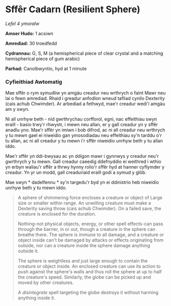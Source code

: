 # Sffêr Cadarn (Resilient Sphere)

*Lefel 4 ymoralw*

**Amser Hudo:** 1 acsiwn

**Amrediad:** 30 troedfedd

**Cydrannau:** G, S, M (a hemispherical piece of clear crystal and a matching hemispherical piece of gum arabic)

**Parhad:** Canolbwyntio, hyd at 1 minute

### Cyfieithiad Awtomatig

Mae sffêr o rym symudliw yn amgáu creadur neu wrthrych o faint Mawr neu lai o fewn amrediad. Rhaid i greadur anfodlon wneud tafliad cynilo Dexterity (cais achub Chwimder). Ar arbediad a fethwyd, mae'r creadur wedi'i amgáu am y swyn.

Ni all unrhyw beth - nid gwrthrychau corfforol, egni, nac effeithiau swyn eraill - basio trwy'r rhwystr, i mewn neu allan, er y gall creadur yn y sffêr anadlu yno. Mae'r sffêr yn imiwn i bob difrod, ac ni all creadur neu wrthrych y tu mewn gael ei niweidio gan ymosodiadau neu effeithiau sy'n tarddu o'r tu allan, ac ni all creadur y tu mewn i'r sffêr niweidio unrhyw beth y tu allan iddo.

Mae'r sffêr yn ddi-bwysau ac yn ddigon mawr i gynnwys y creadur neu'r gwrthrych y tu mewn. Gall creadur caeedig ddefnyddio ei weithred i wthio yn erbyn waliau'r sffêr a thrwy hynny rolio'r sffêr hyd at hanner cyflymder y creadur. Yn yr un modd, gall creaduriaid eraill godi a symud y glôb.

Mae swyn * dadelfennu * sy'n targedu'r byd yn ei ddinistrio heb niweidio unrhyw beth y tu mewn iddo.

>  A sphere of shimmering force encloses a creature or object of Large size or smaller within range. An unwilling creature must make a Dexterity saving throw (cais achub Chwimder). On a failed save, the creature is enclosed for the duration.
>  
>  Nothing-not physical objects, energy, or other spell effects-can pass through the barrier, in or out, though a creature in the sphere can breathe there. The sphere is immune to all damage, and a creature or object inside can't be damaged by attacks or effects originating from outside, nor can a creature inside the sphere damage anything outside it.
>  
>  The sphere is weightless and just large enough to contain the creature or object inside. An enclosed creature can use its action to push against the sphere's walls and thus roll the sphere at up to half the creature's speed. Similarly, the globe can be picked up and moved by other creatures.
>  
>  A *disintegrate* spell targeting the globe destroys it without harming anything inside it.